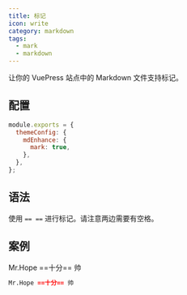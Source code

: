 ```yaml
---
title: 标记
icon: write
category: markdown
tags:
  - mark
  - markdown
---
```


让你的 VuePress 站点中的 Markdown 文件支持标记。

<!-- more -->

## 配置

```js {4}
module.exports = {
  themeConfig: {
    mdEnhance: {
      mark: true,
    },
  },
};
```

## 语法

使用 `== ==` 进行标记。请注意两边需要有空格。

## 案例

Mr.Hope ==十分== 帅

```md
Mr.Hope ==十分== 帅
```
